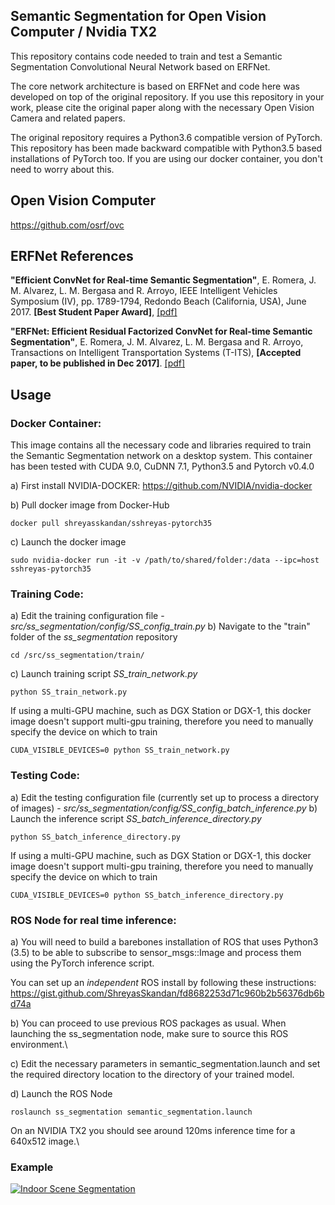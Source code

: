 ## Semantic Segmentation for Open Vision Computer / Nvidia TX2

This repository contains code needed to train and test a Semantic Segmentation Convolutional Neural Network based on ERFNet.

The core network architecture is based on ERFNet and code here was developed on top of the original repository. If you use this repository in your work, please cite the original paper along with the necessary Open Vision Camera and related papers.

The original repository requires a Python3.6 compatible version of PyTorch. This repository has been made backward compatible with Python3.5 based installations of PyTorch too. If you are using our docker container, you don't need to worry about this.

## Open Vision Computer
https://github.com/osrf/ovc

## ERFNet References
**"Efficient ConvNet for Real-time Semantic Segmentation"**, E. Romera, J. M. Alvarez, L. M. Bergasa and R. Arroyo, IEEE Intelligent Vehicles Symposium    (IV), pp. 1789-1794, Redondo Beach (California, USA), June 2017.
**[Best Student Paper Award]**, [[pdf]](http://www.robesafe.uah.es/personal/eduardo.romera/pdfs/Romera17iv.pdf)

**"ERFNet: Efficient Residual Factorized ConvNet for Real-time Semantic Segmentation"**, E. Romera, J. M. Alvarez, L. M. Bergasa and R. Arroyo,            Transactions on Intelligent Transportation Systems (T-ITS), **[Accepted paper, to be published in Dec 2017]**. [[pdf]](http://www.robesafe.uah.es/personal/eduardo.romera/pdfs/Romera17tits.pdf)

## Usage
### **Docker Container**:
This image contains all the necessary code and libraries required to train the Semantic Segmentation network on a desktop system. This container has been tested with CUDA 9.0, CuDNN 7.1, Python3.5 and Pytorch v0.4.0

a) First install NVIDIA-DOCKER: https://github.com/NVIDIA/nvidia-docker

b) Pull docker image from Docker-Hub
```
docker pull shreyasskandan/sshreyas-pytorch35
```

c) Launch the docker image
```
sudo nvidia-docker run -it -v /path/to/shared/folder:/data --ipc=host sshreyas-pytorch35
```

### **Training Code**:
a) Edit the training configuration file - *src/ss_segmentation/config/SS_config_train.py*
b) Navigate to the "train" folder of the *ss_segmentation* repository
```
cd /src/ss_segmentation/train/
```
c) Launch training script *SS_train_network.py*
```
python SS_train_network.py
```
If using a multi-GPU machine, such as DGX Station or DGX-1, this docker image doesn't support multi-gpu training, therefore you need to manually specify the device on which to train
```
CUDA_VISIBLE_DEVICES=0 python SS_train_network.py
```
### **Testing Code**:

a) Edit the testing configuration file (currently set up to process a directory of images) - *src/ss_segmentation/config/SS_config_batch_inference.py*
b) Launch the inference script *SS_batch_inference_directory.py*
```
python SS_batch_inference_directory.py
```
If using a multi-GPU machine, such as DGX Station or DGX-1, this docker image doesn't support multi-gpu training, therefore you need to manually specify the device on which to train
```
CUDA_VISIBLE_DEVICES=0 python SS_batch_inference_directory.py
```

### **ROS Node** for real time inference:

a) You will need to build a barebones installation of ROS that uses Python3 (3.5) to be able to subscribe to sensor_msgs::Image and process them using the PyTorch inference script.

You can set up an *independent* ROS install by following these instructions:\
https://gist.github.com/ShreyasSkandan/fd8682253d71c960b2b56376db6bd74a

b) You can proceed to use previous ROS packages as usual. When launching the
ss_segmentation node, make sure to source this ROS environment.\

c) Edit the necessary parameters in semantic_segmentation.launch and set the
required directory location to the directory of your trained model.

d) Launch the ROS Node
```
roslaunch ss_segmentation semantic_segmentation.launch
```

On an NVIDIA TX2 you should see around 120ms inference time for a 640x512
image.\

### Example
[![Indoor Scene Segmentation](https://img.youtube.com/vi/79VUsHahV6g/0.jpg)](https://www.youtube.com/watch?v=79VUsHahV6g)
